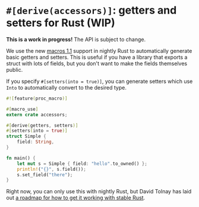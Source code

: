 # `#[derive(accessors)]`: getters and setters for Rust (WIP)

**This is a work in progress!** The API is subject to change.

We use the new [macros 1.1][] support in nightly Rust to automatically
generate basic getters and setters.  This is useful if you have a library
that exports a struct with lots of fields, but you don't want to make the
fields themselves public.

If you specify `#[setters(into = true)]`, you can generate setters which
use `Into` to automatically convert to the desired type.

```rust
#![feature(proc_macro)]

#[macro_use]
extern crate accessors;

#[derive(getters, setters)]
#[setters(into = true)]
struct Simple {
    field: String,
}

fn main() {
    let mut s = Simple { field: "hello".to_owned() };
    println!("{}", s.field());
    s.set_field("there");
}
```

Right now, you can only use this with nightly Rust, but David Tolnay has
laid out [a roadmap for how to get it working with stable Rust][stable].

[macros 1.1]: https://users.rust-lang.org/t/macros-and-syntax-extensions-and-compiler-plugins-where-are-we-at/7600
[stable]: https://github.com/dtolnay/syn/issues/38
